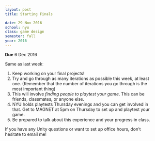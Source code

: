 ```yaml
---
layout: post
title: Starting Finals

date: 29 Nov 2016
school: nyu
class: game design
semester: fall
year: 2016
---
```


**Due** 6 Dec 2016

Same as last week:

1. Keep working on your final projects! 
2. Try and go through as many iterations as possible this week, at least one. (Remember that the number of iterations you go through is the most important thing)
3. This will involve *finding people to playtest your game*. This can be friends, classmates, or anyone else.
4. NYU holds playtests Thursday evenings and you can get involved in that. Get to MAGNET at 5pm on Thursday to set up and playtest your game.
5. Be prepared to talk about this experience and your progress in class.

If you have any Unity questions or want to set up office hours, don't hesitate to email me!